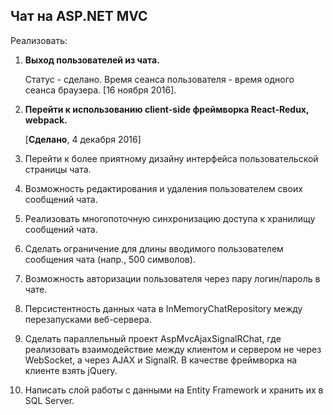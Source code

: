 ﻿## Чат на ASP.NET MVC

Реализовать:

1. __Выход пользователей из чата.__

   Статус - сделано. Время сеанса пользователя - время одного сеанса браузера. [16 ноября 2016].
   
2. __Перейти к использованию client-side фреймворка React-Redux, webpack.__

   [__Сделано__, 4 декабря 2016]
   
3. Перейти к более приятному дизайну интерфейса пользовательской страницы чата.
   
4. Возможность редактирования и удаления пользователем своих сообщений чата.

5. Реализовать многопоточную синхронизацию доступа к хранилищу сообщений чата.

6. Сделать ограничение для длины вводимого пользователем сообщения чата (напр., 500 символов). 

7. Возможность авторизации пользователя через пару логин/пароль в чате.

8. Персистентность данных чата в InMemoryChatRepository между перезапусками веб-сервера.

9. Сделать параллельный проект AspMvcAjaxSignalRChat, где реализовать взаимодействие между клиентом и сервером не через WebSocket, а через AJAX и SignalR. В качестве фреймворка на клиенте взять jQuery.

10. Написать слой работы с данными на Entity Framework и хранить их в SQL Server.
